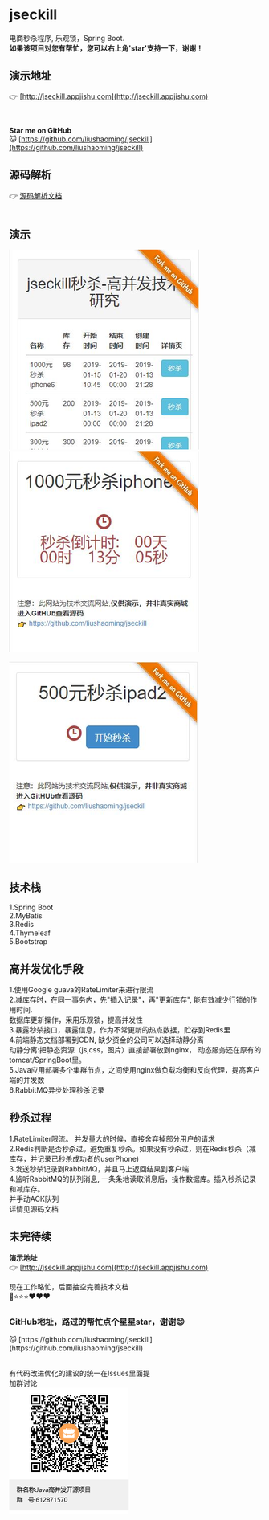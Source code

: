 # jseckill
电商秒杀程序, 乐观锁，Spring Boot.
<br/>
<b>如果该项目对您有帮忙，您可以右上角'star'支持一下，谢谢！</b>
<br/>
<h2>演示地址</h2>

👉 [http://jseckill.appjishu.com](http://jseckill.appjishu.com)

<br/>

**Star me on GitHub** <br/>
🐱 [https://github.com/liushaoming/jseckill](https://github.com/liushaoming/jseckill) 
<br/>  

## 源码解析             
👉 [源码解析文档](SOURCE-README.md)
<br/><br/>

## 演示
![](doc/image/demo-1.jpg)  &nbsp;&nbsp; ![](doc/image/demo-2.jpg) 
<br/>
<br/>
![](doc/image/demo-3.jpg)


## 技术栈
1.Spring Boot <br/>
2.MyBatis <br/>
3.Redis <br/>
4.Thymeleaf <br/>
5.Bootstrap <br/>

## 高并发优化手段
1.使用Google guava的RateLimiter来进行限流
<br/>
2.减库存时，在同一事务内，先"插入记录"，再"更新库存", 能有效减少行锁的作用时间.
<br/>
数据库更新操作，采用乐观锁，提高并发性 
<br/>
3.暴露秒杀接口，暴露信息，作为不常更新的热点数据，贮存到Redis里 
<br/>
4.前端静态文档部署到CDN, 缺少资金的公司可以选择动静分离 <br/>
动静分离:把静态资源（js,css，图片）直接部署放到nginx， 动态服务还在原有的tomcat/SpringBoot里。
<br/>
5.Java应用部署多个集群节点，之间使用nginx做负载均衡和反向代理，提高客户端的并发数
<br/>
6.RabbitMQ异步处理秒杀记录<br/>

## 秒杀过程
1.RateLimiter限流。 并发量大的时候，直接舍弃掉部分用户的请求 <br/>
2.Redis判断是否秒杀过。避免重复秒杀。如果没有秒杀过，则在Redis秒杀（减库存，并记录已秒杀成功者的userPhone) <br/>
3.发送秒杀记录到RabbitMQ，并且马上返回结果到客户端 <br/>
4.监听RabbitMQ的队列消息, 一条条地读取消息后，操作数据库。插入秒杀记录和减库存。 <br/>
并手动ACK队列 <br/>
详情见源码文档 <br/>

## 未完待续
<b>演示地址</b><br/>
👉 [http://jseckill.appjishu.com](http://jseckill.appjishu.com) <br/>

 现在工作略忙，后面抽空完善技术文档<br/>
📌⭐⭐⭐❤❤❤ <br/>
<h3><b>GitHub地址，路过的帮忙点个星星star，谢谢😊</b></h3>
🐱 [https://github.com/liushaoming/jseckill](https://github.com/liushaoming/jseckill) 
<br/>
<br/>

有代码改进优化的建议的统一在Issues里面提
<br/>
加群讨论 
<br/>
![](doc/image/group-qrcode.png)
